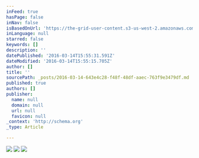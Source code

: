 ```yaml
---
inFeed: true
hasPage: false
inNav: false
isBasedOnUrl: 'https://the-grid-user-content.s3-us-west-2.amazonaws.com/39edc30f-3925-4248-9b0b-532e924c4983.png'
inLanguage: null
starred: false
keywords: []
description: ''
datePublished: '2016-03-14T15:55:31.591Z'
dateModified: '2016-03-14T15:55:15.705Z'
author: []
title: ''
sourcePath: _posts/2016-03-14-643e4c28-f48f-48df-aaec-763f9e3479df.md
published: true
authors: []
publisher:
  name: null
  domain: null
  url: null
  favicon: null
_context: 'http://schema.org'
_type: Article

---
```

![](https://the-grid-user-content.s3-us-west-2.amazonaws.com/39edc30f-3925-4248-9b0b-532e924c4983.png)
![](https://the-grid-user-content.s3-us-west-2.amazonaws.com/28919e07-164f-457e-8545-ae0c2bbd419e.png)
![](https://the-grid-user-content.s3-us-west-2.amazonaws.com/6a50923a-d04f-432e-a09c-450c8d28f6f1.png)
